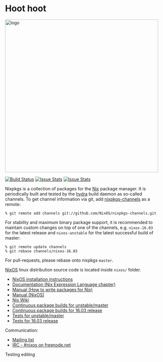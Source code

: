 # Hoot hoot

[<img src="http://nixos.org/logo/nixos-hires.png" width="500px" alt="logo" />](https://nixos.org/nixos)

[![Build Status](https://travis-ci.org/NixOS/nixpkgs.svg?branch=master)](https://travis-ci.org/NixOS/nixpkgs)
[![Issue Stats](http://www.issuestats.com/github/nixos/nixpkgs/badge/pr?style=flat)](http://www.issuestats.com/github/nixos/nixpkgs)
[![Issue Stats](http://www.issuestats.com/github/nixos/nixpkgs/badge/issue?style=flat)](http://www.issuestats.com/github/nixos/nixpkgs)

Nixpkgs is a collection of packages for the [Nix](https://nixos.org/nix/) package
manager. It is periodically built and tested by the [hydra](http://hydra.nixos.org/)
build daemon as so-called channels. To get channel information via git, add
[nixpkgs-channels](https://github.com/NixOS/nixpkgs-channels.git) as a remote:

```
% git remote add channels git://github.com/NixOS/nixpkgs-channels.git
```

For stability and maximum binary package support, it is recommended to maintain
custom changes on top of one of the channels, e.g. `nixos-16.03` for the latest
release and `nixos-unstable` for the latest successful build of master:

```
% git remote update channels
% git rebase channels/nixos-16.03
```

For pull-requests, please rebase onto nixpkgs `master`.

[NixOS](https://nixos.org/nixos/) linux distribution source code is located inside
`nixos/` folder.

* [NixOS installation instructions](https://nixos.org/nixos/manual/#ch-installation)
* [Documentation (Nix Expression Language chapter)](https://nixos.org/nix/manual/#ch-expression-language)
* [Manual (How to write packages for Nix)](https://nixos.org/nixpkgs/manual/)
* [Manual (NixOS)](https://nixos.org/nixos/manual/)
* [Nix Wiki](https://nixos.org/wiki/)
* [Continuous package builds for unstable/master](https://hydra.nixos.org/jobset/nixos/trunk-combined)
* [Continuous package builds for 16.03 release](https://hydra.nixos.org/jobset/nixos/release-16.03)
* [Tests for unstable/master](https://hydra.nixos.org/job/nixos/trunk-combined/tested#tabs-constituents)
* [Tests for 16.03 release](https://hydra.nixos.org/job/nixos/release-16.03/tested#tabs-constituents)

Communication:

* [Mailing list](http://lists.science.uu.nl/mailman/listinfo/nix-dev)
* [IRC - #nixos on freenode.net](irc://irc.freenode.net/#nixos)

Testing editing
